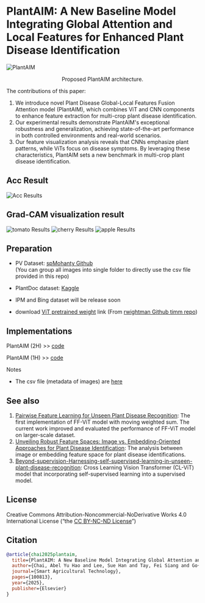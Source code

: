 # PlantAIM: A New Baseline Model Integrating Global Attention and Local Features for Enhanced Plant Disease Identification

![PlantAIM](figure/PlantAIM.png)
<p align="center">Proposed PlantAIM architecture.</p>

The contributions of this paper:
1. We introduce novel Plant Disease Global-Local Features Fusion Attention model (PlantAIM), which combines ViT and CNN components to enhance feature extraction for multi-crop plant disease identification.
2. Our experimental results demonstrate PlantAIM's exceptional robustness and generalization, achieving state-of-the-art performance in both controlled environments and real-world scenarios.
3. Our feature visualization analysis reveals that CNNs emphasize plant patterns, while ViTs focus on disease symptoms. By leveraging these characteristics, PlantAIM sets a new benchmark in multi-crop plant disease identification.

## Acc Result
![Acc Results](result/result.png)

## Grad-CAM visualization result
![tomato Results](result/tomato.png)
![cherry Results](result/cherry.png)
![apple Results](result/apple.png)

## Preparation
* PV Dataset: [spMohanty Github](https://github.com/spMohanty/PlantVillage-Dataset/tree/master)  
(You can group all images into single folder to directly use the csv file provided in this repo)
* PlantDoc dataset: [Kaggle](https://www.kaggle.com/datasets/abdulhasibuddin/plant-doc-dataset) 

* IPM and Bing dataset will be release soon

* download [ViT pretrained weight](https://github.com/rwightman/pytorch-image-models/releases/download/v0.1-vitjx/jx_vit_base_p16_224-80ecf9dd.pth) link (From [rwightman Github timm repo](https://github.com/huggingface/pytorch-image-models))

## Implementations
PlantAIM (2H) >> [code](model/PlantAIM_2H.py)

PlantAIM (1H) >> [code](model/PlantAIM_1H.py)

Notes
* The csv file (metadata of images) are [here](dataset/) 

## See also
1. [Pairwise Feature Learning for Unseen Plant Disease Recognition](https://ieeexplore.ieee.org/abstract/document/10222401/): The first implementation of FF-ViT model with moving weighted sum. The current work improved and evaluated the performance of FF-ViT model on larger-scale dataset.
2. [Unveiling Robust Feature Spaces: Image vs. Embedding-Oriented Approaches for Plant Disease Identification](https://ieeexplore.ieee.org/abstract/document/10317550/): The analysis between image or embedding feature space for plant disease identifications.
3. [Beyond-supervision-Harnessing-self-supervised-learning-in-unseen-plant-disease-recognition](https://www.sciencedirect.com/science/article/pii/S0925231224013791): Cross Learning Vision Transformer (CL-ViT) model that incorporating self-supervised learning into a supervised model.

## License

Creative Commons Attribution-Noncommercial-NoDerivative Works 4.0 International License (“the [CC BY-NC-ND License](https://creativecommons.org/licenses/by-nc-nd/4.0/)”)

## Citation

```bibtex
@article{chai2025plantaim,
  title={PlantAIM: A New Baseline Model Integrating Global Attention and Local Features for Enhanced Plant Disease Identification},
  author={Chai, Abel Yu Hao and Lee, Sue Han and Tay, Fei Siang and Go{\"e}au, Herv{\'e} and Bonnet, Pierre and Joly, Alexis},
  journal={Smart Agricultural Technology},
  pages={100813},
  year={2025},
  publisher={Elsevier}
}
